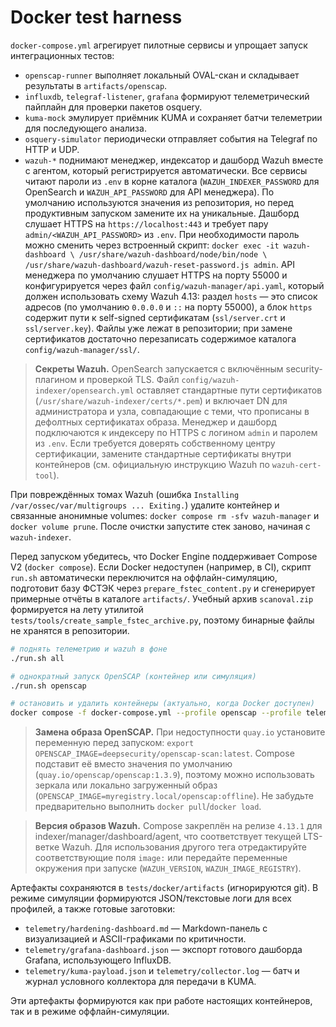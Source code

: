 # Docker test harness

`docker-compose.yml` агрегирует пилотные сервисы и упрощает запуск интеграционных тестов:

- `openscap-runner` выполняет локальный OVAL-скан и складывает результаты в `artifacts/openscap`.
- `influxdb`, `telegraf-listener`, `grafana` формируют телеметрический пайплайн для проверки пакетов osquery.
- `kuma-mock` эмулирует приёмник KUMA и сохраняет батчи телеметрии для последующего анализа.
- `osquery-simulator` периодически отправляет события на Telegraf по HTTP и UDP.
- `wazuh-*` поднимают менеджер, индексатор и дашборд Wazuh вместе с агентом, который
  регистрируется автоматически. Все сервисы читают пароли из `.env` в корне каталога
  (`WAZUH_INDEXER_PASSWORD` для OpenSearch и `WAZUH_API_PASSWORD` для API менеджера).
  По умолчанию используются значения из репозитория, но перед продуктивным запуском
  замените их на уникальные. Дашборд слушает HTTPS на `https://localhost:443` и требует
  пару `admin/<WAZUH_API_PASSWORD>` из `.env`. При необходимости пароль можно сменить
  через встроенный скрипт: `docker exec -it wazuh-dashboard \
  /usr/share/wazuh-dashboard/node/bin/node \
  /usr/share/wazuh-dashboard/wazuh-reset-password.js admin`.
  API менеджера по умолчанию слушает HTTPS на порту 55000 и конфигурируется через файл
  `config/wazuh-manager/api.yaml`, который должен использовать схему Wazuh 4.13: раздел
  `hosts` — это список адресов (по умолчанию `0.0.0.0` и `::` на порту 55000), а блок
  `https` содержит пути к self-signed сертификатам (`ssl/server.crt` и `ssl/server.key`).
  Файлы уже лежат в репозитории; при замене сертификатов достаточно перезаписать содержимое
  каталога `config/wazuh-manager/ssl/`.

> **Секреты Wazuh.** OpenSearch запускается с включённым security-плагином и проверкой TLS.
> Файл `config/wazuh-indexer/opensearch.yml` оставляет стандартные пути сертификатов
> (`/usr/share/wazuh-indexer/certs/*.pem`) и включает DN для администратора и узла,
> совпадающие с теми, что прописаны в дефолтных сертификатах образа. Менеджер и
> дашборд подключаются к индексеру по HTTPS с логином `admin` и паролем из `.env`.
> Если требуется доверять собственному центру сертификации, замените стандартные сертификаты
> внутри контейнеров (см. официальную инструкцию Wazuh по `wazuh-cert-tool`).

  При повреждённых томах Wazuh (ошибка `Installing /var/ossec/var/multigroups ... Exiting.`)
  удалите контейнер и связанные анонимные volumes: `docker compose rm -sfv wazuh-manager`
  и `docker volume prune`. После очистки запустите стек заново, начиная с `wazuh-indexer`.

Перед запуском убедитесь, что Docker Engine поддерживает Compose V2 (`docker compose`). Если Docker недоступен (например, в CI),
скрипт `run.sh` автоматически переключится на оффлайн-симуляцию, подготовит базу ФСТЭК через `prepare_fstec_content.py` и сгенерирует примерные отчёты в каталоге `artifacts/`. Учебный архив `scanoval.zip` формируется на лету утилитой `tests/tools/create_sample_fstec_archive.py`, поэтому бинарные файлы не хранятся в репозитории.

```bash
# поднять телеметрию и wazuh в фоне
./run.sh all

# однократный запуск OpenSCAP (контейнер или симуляция)
./run.sh openscap

# остановить и удалить контейнеры (актуально, когда Docker доступен)
docker compose -f docker-compose.yml --profile openscap --profile telemetry --profile wazuh down
```

> **Замена образа OpenSCAP.** При недоступности `quay.io` установите переменную перед запуском: `export OPENSCAP_IMAGE=deepsecurity/openscap-scan:latest`. Compose подставит её вместо значения по умолчанию (`quay.io/openscap/openscap:1.3.9`), поэтому можно использовать зеркала или локально загруженный образ (`OPENSCAP_IMAGE=myregistry.local/openscap:offline`). Не забудьте предварительно выполнить `docker pull`/`docker load`.

> **Версия образов Wazuh.** Compose закреплён на релизе `4.13.1` для indexer/manager/dashboard/agent, что соответствует текущей LTS-ветке Wazuh. Для использования другого тега отредактируйте соответствующие поля `image:` или передайте переменные окружения при запуске (`WAZUH_VERSION`, `WAZUH_IMAGE_REGISTRY`).

Артефакты сохраняются в `tests/docker/artifacts` (игнорируются git). В режиме симуляции формируются JSON/текстовые логи для всех профилей, а также готовые заготовки:

- `telemetry/hardening-dashboard.md` — Markdown-панель с визуализацией и ASCII-графиками по критичности.
- `telemetry/grafana-dashboard.json` — экспорт готового дашборда Grafana, использующего InfluxDB.
- `telemetry/kuma-payload.json` и `telemetry/collector.log` — батч и журнал условного коллектора для передачи в KUMA.

Эти артефакты формируются как при работе настоящих контейнеров, так и в режиме оффлайн-симуляции.
